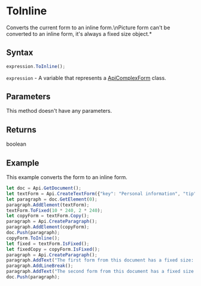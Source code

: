 # ToInline

Converts the current form to an inline form.\nPicture form can't be converted to an inline form, it's always a fixed size object.*

## Syntax

```javascript
expression.ToInline();
```

`expression` - A variable that represents a [ApiComplexForm](../ApiComplexForm.md) class.

## Parameters

This method doesn't have any parameters.

## Returns

boolean

## Example

This example converts the form to an inline form.

```javascript editor-pdf
let doc = Api.GetDocument();
let textForm = Api.CreateTextForm({"key": "Personal information", "tip": "Enter your first name", "required": true, "placeholder": "First name", "comb": true, "maxCharacters": 10, "cellWidth": 3, "multiLine": false, "autoFit": false});
let paragraph = doc.GetElement(0);
paragraph.AddElement(textForm);
textForm.ToFixed(10 * 240, 2 * 240);
let copyForm = textForm.Copy();
paragraph = Api.CreateParagraph();
paragraph.AddElement(copyForm);
doc.Push(paragraph);
copyForm.ToInline();
let fixed = textForm.IsFixed();
let fixedCopy = copyForm.IsFixed();
paragraph = Api.CreateParagraph();
paragraph.AddText("The first form from this document has a fixed size: " + fixed);
paragraph.AddLineBreak();
paragraph.AddText("The second form from this document has a fixed size: " + fixedCopy);
doc.Push(paragraph);
```
